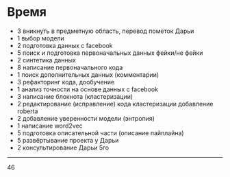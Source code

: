 # Время
- 3 вникнуть в предметную область,  перевод пометок Дарьи
- 1 выбор модели
- 2 подготовка данных с facebook
- 5 поиск и подготовка первоначальных данных фейки/не фейки
- 2 синтетика данных
- 8 написание первоначального кода
- 1 поиск дополнительных данных (комментарии)
- 3 рефакторинг кода, дообучение
- 1 анализ точности на основе данных с facebook
- 3 написание блокнота (кластеризации)
- 2 редактирование (исправление) кода кластеризации добавление roberta
- 2 добавление уверенности модели (энтропия)
- 1 написание word2vec
- 5 подготовка описательной части (описание пайплайна)
- 5 развёртывание проекта у Дарьи
- 2 консультирование Дарьи 5го
---
46